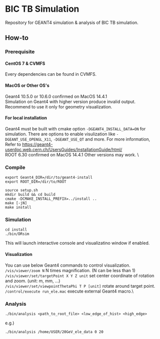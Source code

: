 # BIC TB Simulation
Repository for GEANT4 simulation &amp; analysis of BIC TB simulation.

## How-to
### Prerequisite

#### CentOS 7 & CVMFS
Every dependencies can be found in CVMFS.

#### MacOS or Other OS's
Geant4 10.5.0 or 10.6.0 confirmed on MacOS 14.4.1\
Simulation on Geant4 with higher version produce invalid output.\
Recommend to use it only for geometry visualization.

#### For local installation
Geant4 must be built with cmake option `-DGEANT4_INSTALL_DATA=ON` for simulation.
There are options to enable visulization like `-DGEANT_USE_OPENGL_X11`, `-DGEANT_USE_QT` and more.
For more information, Refer to https://geant4-userdoc.web.cern.ch/UsersGuides/InstallationGuide/html/
\
ROOT 6.30 confirmed on MacOS 14.4.1
Other versions may work.
\

### Compile

    export Geant4_DIR=/dir/to/geant4-install
    export ROOT_DIR=/dir/to/ROOT
    
    source setup.sh
    mkdir build && cd build
    cmake -DCMAKE_INSTALL_PREFIX=../install ..
    make [-jN]
    make install

### Simulation
    
    cd install
    ./bin/DRsim 
This will launch interactive console and visualizatino window if enabled.

#### Visualization
You can use below Geant4 commands to control visualization.
\
`/vis/viewer/zoom N` N times magnification. (N can be less than 1)\
`/vis/viewer/set/targetPoint X Y Z unit` set center coordinate of rotation and zoom. (unit: m, mm, ...)\
`/vis/viewer/set/viewpointThetaPhi T P [unit]` rotate around target point.\
`/control/execute run_ele.mac` execute external Geant4 macro.\

### Analysis

    ./bin/analysis <path_to_root_file> <low_edge_of_hist> <high_edge>

e.g.)

    ./bin/analysis /home/USER/20GeV_ele_data 0 20
